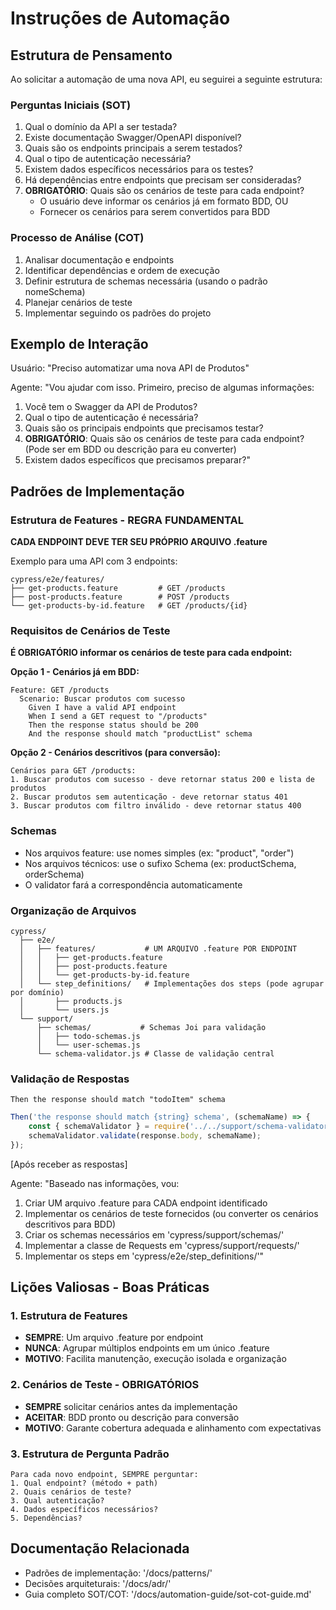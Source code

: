 # Instruções de Automação

## Estrutura de Pensamento

Ao solicitar a automação de uma nova API, eu seguirei a seguinte estrutura:

### Perguntas Iniciais (SOT)
1. Qual o domínio da API a ser testada?
2. Existe documentação Swagger/OpenAPI disponível?
3. Quais são os endpoints principais a serem testados?
4. Qual o tipo de autenticação necessária?
5. Existem dados específicos necessários para os testes?
6. Há dependências entre endpoints que precisam ser consideradas?
7. **OBRIGATÓRIO**: Quais são os cenários de teste para cada endpoint?
   - O usuário deve informar os cenários já em formato BDD, OU
   - Fornecer os cenários para serem convertidos para BDD

### Processo de Análise (COT)
1. Analisar documentação e endpoints
2. Identificar dependências e ordem de execução
3. Definir estrutura de schemas necessária (usando o padrão nomeSchema)
4. Planejar cenários de teste
5. Implementar seguindo os padrões do projeto

## Exemplo de Interação

Usuário: "Preciso automatizar uma nova API de Produtos"

Agente: "Vou ajudar com isso. Primeiro, preciso de algumas informações:
1. Você tem o Swagger da API de Produtos?
2. Qual o tipo de autenticação é necessária?
3. Quais são os principais endpoints que precisamos testar?
4. **OBRIGATÓRIO**: Quais são os cenários de teste para cada endpoint? 
   (Pode ser em BDD ou descrição para eu converter)
5. Existem dados específicos que precisamos preparar?"

## Padrões de Implementação

### Estrutura de Features - REGRA FUNDAMENTAL
**CADA ENDPOINT DEVE TER SEU PRÓPRIO ARQUIVO .feature**

Exemplo para uma API com 3 endpoints:
```
cypress/e2e/features/
├── get-products.feature         # GET /products
├── post-products.feature        # POST /products  
└── get-products-by-id.feature   # GET /products/{id}
```

### Requisitos de Cenários de Teste
**É OBRIGATÓRIO informar os cenários de teste para cada endpoint:**

**Opção 1 - Cenários já em BDD:**
```gherkin
Feature: GET /products
  Scenario: Buscar produtos com sucesso
    Given I have a valid API endpoint
    When I send a GET request to "/products"
    Then the response status should be 200
    And the response should match "productList" schema
```

**Opção 2 - Cenários descritivos (para conversão):**
```
Cenários para GET /products:
1. Buscar produtos com sucesso - deve retornar status 200 e lista de produtos
2. Buscar produtos sem autenticação - deve retornar status 401
3. Buscar produtos com filtro inválido - deve retornar status 400
```

### Schemas
- Nos arquivos feature: use nomes simples (ex: "product", "order")
- Nos arquivos técnicos: use o sufixo Schema (ex: productSchema, orderSchema)
- O validator fará a correspondência automaticamente

### Organização de Arquivos
```
cypress/
  ├── e2e/
  │   ├── features/           # UM ARQUIVO .feature POR ENDPOINT
  │   │   ├── get-products.feature
  │   │   ├── post-products.feature
  │   │   └── get-products-by-id.feature
  │   └── step_definitions/   # Implementações dos steps (pode agrupar por domínio)
  │       ├── products.js
  │       └── users.js
  └── support/
      ├── schemas/           # Schemas Joi para validação
      │   ├── todo-schemas.js
      │   └── user-schemas.js
      └── schema-validator.js # Classe de validação central
```

### Validação de Respostas
```gherkin
Then the response should match "todoItem" schema
```

```javascript
Then('the response should match {string} schema', (schemaName) => {
    const { schemaValidator } = require('../../support/schema-validator');
    schemaValidator.validate(response.body, schemaName);
});
```

[Após receber as respostas]

Agente: "Baseado nas informações, vou:
1. Criar UM arquivo .feature para CADA endpoint identificado
2. Implementar os cenários de teste fornecidos (ou converter os cenários descritivos para BDD)
3. Criar os schemas necessários em 'cypress/support/schemas/'
4. Implementar a classe de Requests em 'cypress/support/requests/'
5. Implementar os steps em 'cypress/e2e/step_definitions/'"

## Lições Valiosas - Boas Práticas

### 1. Estrutura de Features
- **SEMPRE**: Um arquivo .feature por endpoint
- **NUNCA**: Agrupar múltiplos endpoints em um único .feature
- **MOTIVO**: Facilita manutenção, execução isolada e organização

### 2. Cenários de Teste - OBRIGATÓRIOS
- **SEMPRE** solicitar cenários antes da implementação
- **ACEITAR**: BDD pronto ou descrição para conversão
- **MOTIVO**: Garante cobertura adequada e alinhamento com expectativas

### 3. Estrutura de Pergunta Padrão
```
Para cada novo endpoint, SEMPRE perguntar:
1. Qual endpoint? (método + path)
2. Quais cenários de teste?
3. Qual autenticação?
4. Dados específicos necessários?
5. Dependências?
```

## Documentação Relacionada
- Padrões de implementação: '/docs/patterns/'
- Decisões arquiteturais: '/docs/adr/'
- Guia completo SOT/COT: '/docs/automation-guide/sot-cot-guide.md'
